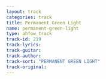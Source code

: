 ```yaml
---
layout: track
categories: track
title: Permanent Green Light
name: permanent-green-light
type: ahfow_track
track-id: 219
track-lyrics: 
track-guitar: 
track-author: 
track-sort: "PERMANENT GREEN LIGHT"
track-original: 
---
```

